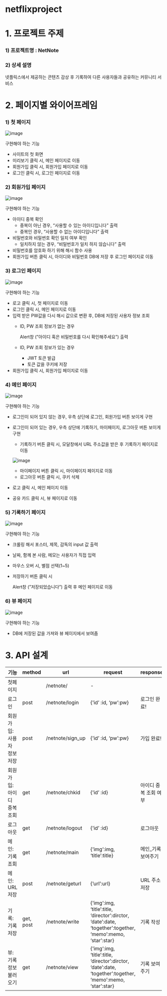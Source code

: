 # netflixproject
# 1. 프로젝트 주제
### 1) 프로젝트명 : NetNote

### 2) 상세 설명

넷플릭스에서 제공하는 콘텐츠 감상 후 기록하여 다른 사용자들과 공유하는 커뮤니티 서비스

# 2. 페이지별 와이어프레임

### 1) 첫 페이지

![image](https://user-images.githubusercontent.com/98968060/162932670-be9ca5ac-33ac-4340-9086-d2c813e7027e.png)

구현해야 하는 기능

- 사이트의 첫 화면
- 미리보기 클릭 시, 메인 페이지로 이동
- 회원가입 클릭 시, 회원가입 페이지로 이동
- 로그인 클릭 시, 로그인 페이지로 이동

### 2) 회원가입 페이지

![image](https://user-images.githubusercontent.com/98968060/162932724-e1bf9a83-f02a-4057-ae32-3fcbdf10341e.png)

구현해야 하는 기능

- 아이디 중복 확인
    - 중복이 아닌 경우, “사용할 수 있는 아이디입니다” 출력
    - 중복인 경우, “사용할 수 없는 아이디입니다” 출력
- 비밀번호와 비밀번호 확인 일치 여부 확인
    - 일치하지 않는 경우, “비밀번호가 일치 하지 않습니다” 출력
- 비밀번호를 암호화 하기 위해 해시 함수 사용
- 회원가입 버튼 클릭 시, 아이디와 비밀번호 DB에 저장 후 로그인 페이지로 이동

### 3) 로그인 페이지

![image](https://user-images.githubusercontent.com/98968060/162932819-9ea43a0e-43d3-4808-8b8e-df4a594e79d9.png)

구현해야 하는 기능

- 로고 클릭 시, 첫 페이지로 이동
- 로그인 클릭 시, 메인 페이지로 이동
- 입력 받은 PW값을 다시 해시 값으로 변환 후, DB에 저장된 사용자 정보 조회
    - ID, PW 조회 정보가 없는 경우
        
        Alert창 (”아이디 혹은 비밀번호를 다시 확인해주세요”) 출력
        
    - ID, PW 조회 정보가 있는 경우
        - JWT 토큰 발급
        - 토큰 값을 쿠키에 저장
- 회원가입 클릭 시, 회원가입 페이지로 이동

### 4) 메인 페이지

![image](https://user-images.githubusercontent.com/98968060/162932902-e2277a2b-f341-4b30-9342-1c143a9ffbc0.png)

구현해야 하는 기능

- 로그인이 되어 있지 않는 경우, 우측 상단에 로그인, 회원가입 버튼 보이게 구현
- 로그인이 되어 있는 경우, 우측 상단에 기록하기, 마이페이지, 로그아웃 버튼 보이게 구현
    - 기록하기 버튼 클릭 시, 모달창에서 URL 주소값을 받은 후 기록하기 페이지로 이동
    
    ![image](https://user-images.githubusercontent.com/98968060/162933003-eb82f413-7545-4cc5-a4cb-63bc545626cd.png)

    
    - 마이페이지 버튼 클릭 시, 마이페이지 페이지로 이동
    - 로그아웃 버튼 클릭 시, 쿠키 삭제
- 로고 클릭 시, 메인 페이지 이동
- 공유 카드 클릭 시, 뷰 페이지로 이동

### 5) 기록하기 페이지

![image](https://user-images.githubusercontent.com/98968060/162933059-9e0f6d18-6d4f-4413-8f09-3ef206193de3.png)


구현해야 하는 기능

- 크롤링 해서 포스터, 제목, 감독의 input 값 출력
- 날짜, 함께 본 사람, 메모는 사용자가 직접 입력
- 마우스 오버 시, 별점 선택(1~5)
- 저장하기 버튼 클릭 시
    
    Alert창 (”저장되었습니다”) 출력 후 메인 페이지로 이동
    

### 6) 뷰 페이지

![image](https://user-images.githubusercontent.com/98968060/162933140-946ddb3c-792a-4227-bc29-6ca4fb01c8da.png)

구현해야 하는 기능

- DB에 저장된 값을 가져와 뷰 페이지에서 보여줌

# 3. API 설계

| 기능 | method | url | request | response |
| --- | --- | --- | --- | --- |
| 첫페이지 |  | /netnote/ | - |  |
| 로그인 | post | /netnote/login | {’id’ :id, ‘pw’:pw} | 로그인 완료! |
| 회원가입: 사용자 정보 저장 | post | /netnote/sign_up | {’id’ :id, ‘pw’:pw} | 가입 완료! |
| 회원가입: 아이디 중복 조회 | get | /netnote/chkid | {’id’ :id} | 아이디 중복 조회 여부 |
| 로그아웃 | get | /netnote/logout | {’id’ :id} | 로그아웃 |
| 메인: 기록 조회 | get | /netnote/main | {’img’:img, ‘title’:title} | 메인_기록 보여주기 |
| 메인: URL 저장 | post | /netnote/geturl | {’url’:url} | URL 주소 저장 |
| 기록: 기록 저장 | get, post | /netnote/write | {’img’:img, ‘title’:title, ‘director’:dirctor, ‘date’:date,  ‘together’:together, ‘memo’:memo, ‘star’:star} | 기록 작성 |
| 뷰: 기록정보 불러오기 | get | /netnote/view | {’img’:img, ‘title’:title, ‘director’:dirctor, ‘date’:date, ‘together’:together, ‘memo’:memo, ‘star’:star} | 기록 보여주기 |

